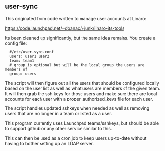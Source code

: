 user-sync
---------

This originated from code written to manage user accounts at Linaro:

 https://code.launchpad.net/~doanac/+junk/linaro-its-tools

Its been cleaned up significantly, but the same idea remains. You create a
config file:
```
  #/etc/user-sync.conf
  users: user1 user2
  team: team1
  # group is optional but will be the local group the users are members of
  group: users
```

The script will then figure out all the users that should be configured locally
based on the user list as well as what users are members of the given team.
It will then grab the ssh keys for those users and make sure there are local
accounts for each user with a proper .authorized_keys file for each user.

The script handles updated sshkeys when needed as well as removing users that
are no longer in a team or listed as a user.

This program currently uses Launchpad teams/sshkeys, but should be able to
support github or any other service similar to this.

This can then be used as a cron job to keep users up-to-date without having
to bother setting up an LDAP server.
